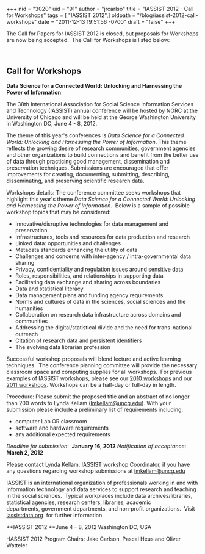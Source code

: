 +++
nid = "3020"
uid = "91"
author = "jrcarlso"
title = "IASSIST 2012 - Call for Workshops"
tags = [ "IASSIST 2012",]
oldpath = "/blog/iassist-2012-call-workshops"
date = "2011-12-13 19:51:56 -0700"
draft = "false"
+++
 

The Call for Papers for IASSIST 2012 is closed, but proposals for
Workshops are now being accepted.  The Call for Workshops is listed
below:

 

Call for Workshops
------------------

**Data Science for a Connected World:
Unlocking and Harnessing the Power
of Information**

The 38th International Association for Social Science Information
Services and Technology (IASSIST) annual conference will be hosted by
NORC at the University of Chicago and will be held at the George
Washington University in Washington DC, June 4 - 8, 2012. 

The theme of this year's conferences is *Data Science for a Connected
World: Unlocking and Harnessing the Power of Information*. This theme
reflects the growing desire of research communities, government agencies
and other organizations to build connections and benefit from the better
use of data through practicing good management, dissemination and
preservation techniques. Submissions are encouraged that offer
improvements for creating, documenting, submitting, describing,
disseminating, and preserving scientific research data. 

Workshops details:
The conference committee seeks workshops that highlight this year's
theme *Data Science for a Connected World: Unlocking and Harnessing the
Power of Information*.  Below is a sample of possible workshop topics
that may be considered: 

-   Innovative/disruptive technologies for data management and
    preservation
-   Infrastructures, tools and resources for data production and
    research
-   Linked data: opportunities and challenges
-   Metadata standards enhancing the utility of data
-   Challenges and concerns with inter-agency / intra-governmental data
    sharing
-   Privacy, confidentiality and regulation issues around sensitive data
-   Roles, responsibilities, and relationships in supporting data
-   Facilitating data exchange and sharing across boundaries
-   Data and statistical literacy
-   Data management plans and funding agency requirements
-   Norms and cultures of data in the sciences, social sciences and the
    humanities
-   Collaboration on research data infrastructure across domains and
    communities
-   Addressing the digital/statistical divide and the need for
    trans-national outreach
-   Citation of research data and persistent identifiers
-   The evolving data librarian profession

Successful workshop proposals will blend lecture and active learning
techniques.  The conference planning committee will provide the
necessary classroom space and computing supplies for all workshops.  For
previous examples of IASSIST workshops, please see our [2010
workshops](http://ciser.cornell.edu/IASSIST/workshops.shtm) and our
[2011
workshops](http://www.rdl.sfu.ca/IASSIST/index.php/Program/category/tuesday_workshops/).
Workshops can be a half-day or full-day in length.

Procedure: Please submit the proposed title and an abstract of no longer
than 200 words to Lynda Kellam (<lmkellam@uncg.edu>). With your
submission please include a preliminary list of requirements including:

-   computer Lab OR classroom
-   software and hardware requirements
-   any additional expected requirements

*Deadline for submission*:  **January 16, 2012**
*Notification of acceptance*: **March 2, 2012**

Please contact Lynda Kellam, IASSIST workshop Coordinator, if you have
any questions regarding workshop submissions at lmkellam@uncg.edu

IASSIST is an international organization of professionals working in and
with information technology and data services to support research and
teaching in the social sciences.  Typical workplaces include data
archives/libraries, statistical agencies, research
centers, libraries, academic departments, government departments, and
non‐profit organizations.  Visit
[iassistdata.org](http://www.iassistdata.org "iassistdata.org")  for
further information. 

**IASSIST 2012
**June 4 - 8, 2012
Washington DC, USA

-IASSIST 2012 Program Chairs: Jake Carlson, Pascal Heus and Oliver
Watteler
